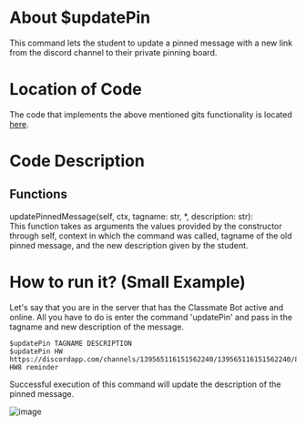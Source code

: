 # About $updatePin
This command lets the student to update a pinned message with a new link from the discord channel to their private pinning board.

# Location of Code
The code that implements the above mentioned gits functionality is located [here](https://github.com/maddaicita/ClassMateBot-1.1/blob/main/cogs/pinning.py).

# Code Description
## Functions
updatePinnedMessage(self, ctx, tagname: str, *, description: str): <br>
This function takes as arguments the values provided by the constructor through self, context in which the command was called, tagname of the old pinned message, and the new description given by the student.

# How to run it? (Small Example)
Let's say that you are in the server that has the Classmate Bot active and online. All you have to do is 
enter the command 'updatePin' and pass in the tagname and new description of the message.
```
$updatePin TAGNAME DESCRIPTION
$updatePin HW https://discordapp.com/channels/139565116151562240/139565116151562240/890814489480531969 HW8 reminder
```
Successful execution of this command will update the description of the pinned message.

![image](https://user-images.githubusercontent.com/32313919/140256002-0ae1f0c6-b84a-43a4-9f83-42356d47cc7b.png)
